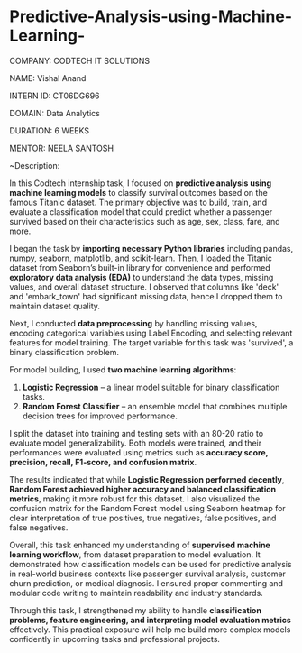 # Predictive-Analysis-using-Machine-Learning-

COMPANY: CODTECH IT SOLUTIONS

NAME: Vishal Anand

INTERN ID: CT06DG696

DOMAIN: Data Analytics

DURATION: 6 WEEKS

MENTOR: NEELA SANTOSH

~Description:

In this Codtech internship task, I focused on **predictive analysis using machine learning models** to classify survival outcomes based on the famous Titanic dataset. The primary objective was to build, train, and evaluate a classification model that could predict whether a passenger survived based on their characteristics such as age, sex, class, fare, and more.

I began the task by **importing necessary Python libraries** including pandas, numpy, seaborn, matplotlib, and scikit-learn. Then, I loaded the Titanic dataset from Seaborn’s built-in library for convenience and performed **exploratory data analysis (EDA)** to understand the data types, missing values, and overall dataset structure. I observed that columns like 'deck' and 'embark_town' had significant missing data, hence I dropped them to maintain dataset quality.

Next, I conducted **data preprocessing** by handling missing values, encoding categorical variables using Label Encoding, and selecting relevant features for model training. The target variable for this task was 'survived', a binary classification problem.

For model building, I used **two machine learning algorithms**:
1. **Logistic Regression** – a linear model suitable for binary classification tasks.  
2. **Random Forest Classifier** – an ensemble model that combines multiple decision trees for improved performance.

I split the dataset into training and testing sets with an 80-20 ratio to evaluate model generalizability. Both models were trained, and their performances were evaluated using metrics such as **accuracy score, precision, recall, F1-score, and confusion matrix**.

The results indicated that while **Logistic Regression performed decently**, **Random Forest achieved higher accuracy and balanced classification metrics**, making it more robust for this dataset. I also visualized the confusion matrix for the Random Forest model using Seaborn heatmap for clear interpretation of true positives, true negatives, false positives, and false negatives.

Overall, this task enhanced my understanding of **supervised machine learning workflow**, from dataset preparation to model evaluation. It demonstrated how classification models can be used for predictive analysis in real-world business contexts like passenger survival analysis, customer churn prediction, or medical diagnosis. I ensured proper commenting and modular code writing to maintain readability and industry standards.

Through this task, I strengthened my ability to handle **classification problems, feature engineering, and interpreting model evaluation metrics** effectively. This practical exposure will help me build more complex models confidently in upcoming tasks and professional projects.

